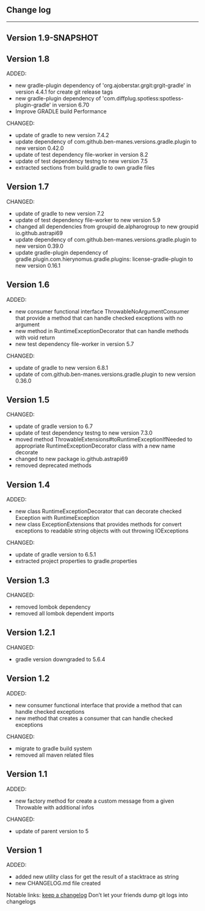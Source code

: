 ## Change log
----------------------

Version 1.9-SNAPSHOT
-------------


Version 1.8
-------------

ADDED:

- new gradle-plugin dependency of 'org.ajoberstar.grgit:grgit-gradle' in version 4.4.1 for create git release tags
- new gradle-plugin dependency of 'com.diffplug.spotless:spotless-plugin-gradle' in version 6.70
- Improve GRADLE build Performance

CHANGED:

- update of gradle to new version 7.4.2
- update dependency of com.github.ben-manes.versions.gradle.plugin to new version 0.42.0
- update of test dependency file-worker in version 8.2
- update of test dependency testng to new version 7.5
- extracted sections from build.gradle to own gradle files

Version 1.7
-------------

CHANGED:

- update of gradle to new version 7.2
- update of test dependency file-worker to new version 5.9
- changed all dependencies from groupid de.alpharogroup to new groupid io.github.astrapi69
- update dependency of com.github.ben-manes.versions.gradle.plugin to new version 0.39.0
- update gradle-plugin dependency of gradle.plugin.com.hierynomus.gradle.plugins:
  license-gradle-plugin to new version 0.16.1

Version 1.6
-------------

ADDED:

- new consumer functional interface ThrowableNoArgumentConsumer that provide a method that can
  handle checked exceptions with no argument
- new method in RuntimeExceptionDecorator that can handle methods with void return
- new test dependency file-worker in version 5.7

CHANGED:

- update of gradle to new version 6.8.1
- update of com.github.ben-manes.versions.gradle.plugin to new version 0.36.0

Version 1.5
-------------

CHANGED:

- update of gradle version to 6.7
- update of test dependency testng to new version 7.3.0
- moved method ThrowableExtensions#toRuntimeExceptionIfNeeded to appropriate
  RuntimeExceptionDecorator class with a new name decorate
- changed to new package io.github.astrapi69
- removed deprecated methods

Version 1.4
-------------

ADDED:

- new class RuntimeExceptionDecorator that can decorate checked Exception with RuntimeException
- new class ExceptionExtensions that provides methods for convert exceptions to readable string
  objects with out throwing IOExceptions

CHANGED:

- update of gradle version to 6.5.1
- extracted project properties to gradle.properties

Version 1.3
-------------

CHANGED:

- removed lombok dependency
- removed all lombok dependent imports

Version 1.2.1
-------------

CHANGED:

- gradle version downgraded to 5.6.4

Version 1.2
-------------

ADDED:

- new consumer functional interface that provide a method that can handle checked exceptions
- new method that creates a consumer that can handle checked exceptions

CHANGED:

- migrate to gradle build system
- removed all maven related files

Version 1.1
-------------

ADDED:

- new factory method for create a custom message from a given Throwable with additional infos

CHANGED:

- update of parent version to 5

Version 1
-------------

ADDED:

- added new utility class for get the result of a stacktrace as string
- new CHANGELOG.md file created

Notable links:
[keep a changelog](http://keepachangelog.com/en/1.0.0/) Don’t let your friends dump git logs into
changelogs
